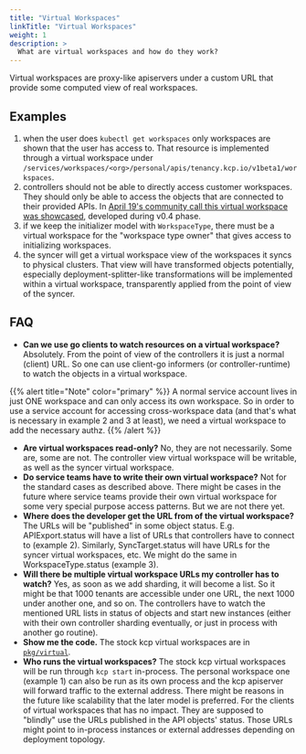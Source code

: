 ```yaml
---
title: "Virtual Workspaces"
linkTitle: "Virtual Workspaces"
weight: 1
description: >
  What are virtual workspaces and how do they work?
---
```


Virtual workspaces are proxy-like apiservers under a custom URL that provide some computed view of real workspaces.

## Examples

1. when the user does `kubectl get workspaces` only workspaces are shown that the user has access to. That resource is implemented through a virtual workspace under `/services/workspaces/<org>/personal/apis/tenancy.kcp.io/v1beta1/workspaces`.
2. controllers should not be able to directly access customer workspaces. They should only be able to access the objects that are connected to their provided APIs. In [April 19's community call this virtual workspace was showcased](https://www.youtube.com/watch?v=Ca3vh3lS6YI&t=1280s), developed during v0.4 phase.
3. if we keep the initializer model with `WorkspaceType`, there must be a virtual workspace for the "workspace type owner" that gives access to initializing workspaces.
4. the syncer will get a virtual workspace view of the workspaces it syncs to physical clusters. That view will have transformed objects potentially, especially deployment-splitter-like transformations will be implemented within a virtual workspace, transparently applied from the point of view of the syncer.

## FAQ

- **Can we use go clients to watch resources on a virtual workspace?** Absolutely. From the point of view of the controllers it is just a normal (client) URL. So one can use client-go informers (or controller-runtime) to watch the objects in a virtual workspace.

{{% alert title="Note" color="primary" %}}
A normal service account lives in just ONE workspace and can only access its own workspace. So in order to use a service account for accessing cross-workspace data (and that's what is necessary in example 2 and 3 at least), we need a virtual workspace to add the necessary authz.
{{% /alert %}}

- **Are virtual workspaces read-only?** No, they are not necessarily. Some are, some are not. The controller view virtual workspace will be writable, as well as the syncer virtual workspace.
- **Do service teams have to write their own virtual workspace?** Not for the standard cases as described above. There might be cases in the future where service teams provide their own virtual workspace for some very special purpose access patterns. But we are not there yet.
- **Where does the developer get the URL from of the virtual workspace?** The URLs will be "published" in some object status. E.g. APIExport.status will have a list of URLs that controllers have to connect to (example 2). Similarly, SyncTarget.status will have URLs for the syncer virtual workspaces, etc. We might do the same in WorkspaceType.status (example 3).
- **Will there be multiple virtual workspace URLs my controller has to watch?** Yes, as soon as we add sharding, it will become a list. So it might be that 1000 tenants are accessible under one URL, the next 1000 under another one, and so on. The controllers have to watch the mentioned URL lists in status of objects and start new instances (either with their own controller sharding eventually, or just in process with another go routine).
- **Show me the code.** The stock kcp virtual workspaces are in [`pkg/virtual`](../pkg/virtual).
- **Who runs the virtual workspaces?** The stock kcp virtual workspaces will be run through `kcp start` in-process. The personal workspace one (example 1) can also be run as its own process and the kcp apiserver will forward traffic to the external address. There might be reasons in the future like scalability that the later model is preferred. For the clients of virtual workspaces that has no impact. They are supposed to "blindly" use the URLs published in the API objects' status. Those URLs might point to in-process instances or external addresses depending on deployment topology.
